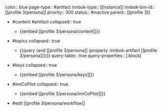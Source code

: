 color:: blue
page-type:: #artifact
innbok-type:: [[instance]]
innbok-bm-id:: [[profile 3/persona]]
priority:: 300
status:: #inactive
parent:: [[profile 3]]

- #content #artifact
  collapsed:: true
	- {{embed [[profile 3/persona/content]]}}
- #topics
   collapsed:: true
    - {{query (and [[profile 3/persona]] (property :innbok-artifact [[profile 3/persona]]))}}
      query-table:: true
      query-properties:: [:block]
- #keys
  collapsed:: true
	- {{embed [[profile 3/persona/keys]]}}
- #innCoPilot
   collapsed:: true
	 - {{embed [[profile 3/persona/innCoPilot]]}}

- #edit [[profile 3/persona/workflow]]

